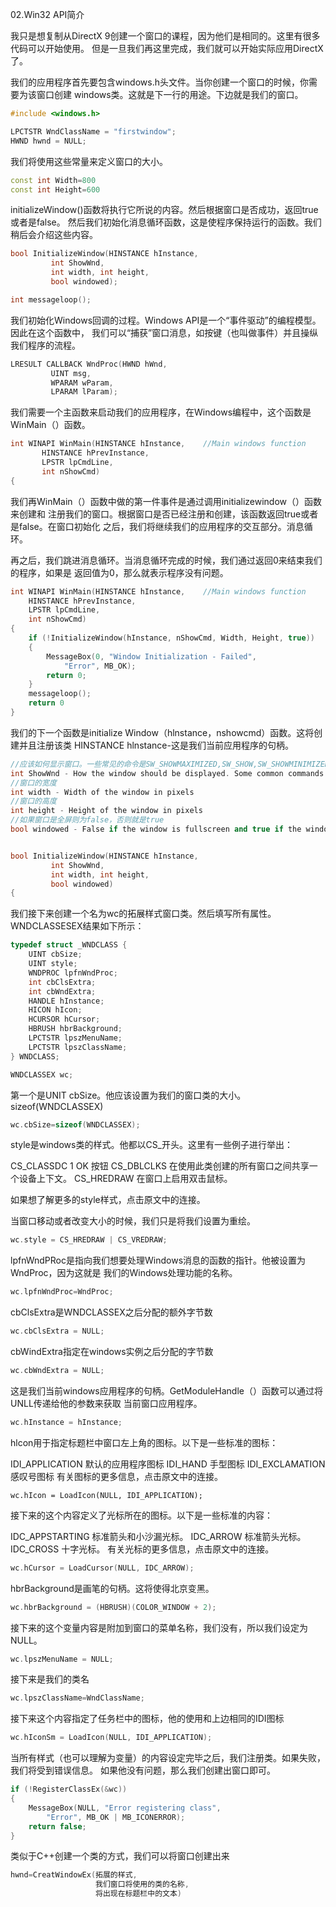 02.Win32 API简介

我只是想复制从DirectX 9创建一个窗口的课程，因为他们是相同的。这里有很多代码可以开始使用。
但是一旦我们再这里完成，我们就可以开始实际应用DirectX了。

我们的应用程序首先要包含windows.h头文件。当你创建一个窗口的时候，你需要为该窗口创建
windows类。这就是下一行的用途。下边就是我们的窗口。

```c++
#include <windows.h>

LPCTSTR WndClassName = "firstwindow";
HWND hwnd = NULL;
```

我们将使用这些常量来定义窗口的大小。

```c++
const int Width=800
const int Height=600
```

initializeWindow()函数将执行它所说的内容。然后根据窗口是否成功，返回true或者是false。
然后我们初始化消息循环函数，这是使程序保持运行的函数。我们稍后会介绍这些内容。

```C++
bool InitializeWindow(HINSTANCE hInstance,
         int ShowWnd,
         int width, int height,
         bool windowed);

int messageloop();
```


我们初始化Windows回调的过程。Windows API是一个“事件驱动”的编程模型。因此在这个函数中，
我们可以“捕获”窗口消息，如按键（也叫做事件）并且操纵我们程序的流程。

```c++
LRESULT CALLBACK WndProc(HWND hWnd,
         UINT msg,
         WPARAM wParam,
         LPARAM lParam);
```

我们需要一个主函数来启动我们的应用程序，在Windows编程中，这个函数是WinMain（）函数。

```c++
int WINAPI WinMain(HINSTANCE hInstance,    //Main windows function
       HINSTANCE hPrevInstance, 
       LPSTR lpCmdLine,
       int nShowCmd)
{
```

我们再WinMain（）函数中做的第一件事件是通过调用initializewindow（）函数来创建和
注册我们的窗口。根据窗口是否已经注册和创建，该函数返回true或者是false。在窗口初始化
之后，我们将继续我们的应用程序的交互部分。消息循环。

再之后，我们跳进消息循环。当消息循环完成的时候，我们通过返回0来结束我们的程序，如果是
返回值为0，那么就表示程序没有问题。

```c++
int WINAPI WinMain(HINSTANCE hInstance,    //Main windows function
	HINSTANCE hPrevInstance,
	LPSTR lpCmdLine,
	int nShowCmd)
{
	if (!InitializeWindow(hInstance, nShowCmd, Width, Height, true))
	{
		MessageBox(0, "Window Initialization - Failed",
			"Error", MB_OK);
		return 0;
	}
	messageloop();
	return 0
}
```

我们的下一个函数是initialize Window（hlnstance，nshowcmd）函数。这将创建并且注册该类
HINSTANCE hlnstance-这是我们当前应用程序的句柄。

```c++
//应该如何显示窗口。一些常见的命令是SW_SHOWMAXIMIZED,SW_SHOW,SW_SHOWMINIMIZED
int ShowWnd - How the window should be displayed. Some common commands are SW_SHOWMAXIMIZED, SW_SHOW, SW_SHOWMINIMIZED.
//窗口的宽度
int width - Width of the window in pixels
//窗口的高度
int height - Height of the window in pixels
//如果窗口是全屏则为false，否则就是true
bool windowed - False if the window is fullscreen and true if the window is windowed


bool InitializeWindow(HINSTANCE hInstance,
         int ShowWnd,
         int width, int height,
         bool windowed)
{
```

我们接下来创建一个名为wc的拓展样式窗口类。然后填写所有属性。WNDCLASSESEX结果如下所示：

```c++
typedef struct _WNDCLASS {
    UINT cbSize;
    UINT style;
    WNDPROC lpfnWndProc;
    int cbClsExtra;
    int cbWndExtra;
    HANDLE hInstance;
    HICON hIcon;
    HCURSOR hCursor;
    HBRUSH hbrBackground;
    LPCTSTR lpszMenuName;
    LPCTSTR lpszClassName;
} WNDCLASS;

WNDCLASSEX wc;
```

第一个是UNIT cbSize。他应该设置为我们的窗口类的大小。sizeof(WNDCLASSEX)

```c++
wc.cbSize=sizeof(WNDCLASSEX);
```

style是windows类的样式。他都以CS_开头。这里有一些例子进行举出：

CS_CLASSDC 1 OK 按钮
CS_DBLCLKS 在使用此类创建的所有窗口之间共享一个设备上下文。
CS_HREDRAW 在窗口上启用双击鼠标。

如果想了解更多的style样式，点击原文中的连接。

当窗口移动或者改变大小的时候，我们只是将我们设置为重绘。

```c++
wc.style = CS_HREDRAW | CS_VREDRAW;
```
lpfnWndPRoc是指向我们想要处理Windows消息的函数的指针。他被设置为WndProc，因为这就是
我们的Windows处理功能的名称。

```c++
wc.lpfnWndProc=WndProc;
```

cbClsExtra是WNDCLASSEX之后分配的额外字节数

```c++
wc.cbClsExtra = NULL;
```

cbWindExtra指定在windows实例之后分配的字节数

```c++
wc.cbWndExtra = NULL;
```

这是我们当前windows应用程序的句柄。GetModuleHandle（）函数可以通过将UNLL传递给他的参数来获取
当前窗口应用程序。

```c++
wc.hInstance = hInstance;
```

hlcon用于指定标题栏中窗口左上角的图标。以下是一些标准的图标：

IDI_APPLICATION 默认的应用程序图标
IDI_HAND 手型图标
IDI_EXCLAMATION 感叹号图标
有关图标的更多信息，点击原文中的连接。

```
wc.hIcon = LoadIcon(NULL, IDI_APPLICATION);
```

接下来的这个内容定义了光标所在的图标。以下是一些标准的内容：

IDC_APPSTARTING 标准箭头和小沙漏光标。
IDC_ARROW  标准箭头光标。
IDC_CROSS 十字光标。
有关光标的更多信息，点击原文中的连接。

```c++
wc.hCursor = LoadCursor(NULL, IDC_ARROW);
```

hbrBackground是画笔的句柄。这将使得北京变黑。

```c++
wc.hbrBackground = (HBRUSH)(COLOR_WINDOW + 2);
```

接下来的这个变量内容是附加到窗口的菜单名称，我们没有，所以我们设定为NULL。

```c++
wc.lpszMenuName = NULL;
```

接下来是我们的类名

```c++
wc.lpszClassName=WndClassName;
```

接下来这个内容指定了任务栏中的图标，他的使用和上边相同的IDI图标

```c++
wc.hIconSm = LoadIcon(NULL, IDI_APPLICATION);
```

当所有样式（也可以理解为变量）的内容设定完毕之后，我们注册类。如果失败，我们将受到错误信息。
如果他没有问题，那么我们创建出窗口即可。

```c++
if (!RegisterClassEx(&wc))
{
    MessageBox(NULL, "Error registering class",    
        "Error", MB_OK | MB_ICONERROR);
    return false;
}
```

 类似于C++创建一个类的方式，我们可以将窗口创建出来
 
```c++
hwnd=CreatWindowEx(拓展的样式,
                   我们窗口将使用的类的名称,
                   将出现在标题栏中的文本)
```



